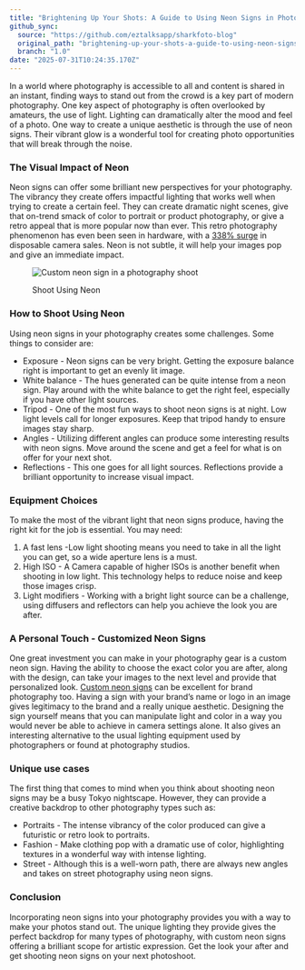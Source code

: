 ```yaml
---
title: "Brightening Up Your Shots: A Guide to Using Neon Signs in Photography"
github_sync:
  source: "https://github.com/eztalksapp/sharkfoto-blog"
  original_path: "brightening-up-your-shots-a-guide-to-using-neon-signs-in-photography.md"
  branch: "1.0"
date: "2025-07-31T10:24:35.170Z"
---
```



In a world where photography is accessible to all and content is shared in an instant, finding ways to stand out from the crowd is a key part of modern photography. One key aspect of photography is often overlooked by amateurs, the use of light. Lighting can dramatically alter the mood and feel of a photo. One way to create a unique aesthetic is through the use of neon signs. Their vibrant glow is a wonderful tool for creating photo opportunities that will break through the noise.

### The Visual Impact of Neon

Neon signs can offer some brilliant new perspectives for your photography. The vibrancy they create offers impactful lighting that works well when trying to create a certain feel. They can create dramatic night scenes, give that on-trend smack of color to portrait or product photography, or give a retro appeal that is more popular now than ever. This retro photography phenomenon has even been seen in hardware, with a [338% surge](https://www.digitalcameraworld.com/news/338-surge-for-disposable-cameras-as-retro-photography-keeps-booming) in disposable camera sales. Neon is not subtle, it will help your images pop and give an immediate impact.

<figure><img src="https://lh7-us.googleusercontent.com/lLnkAFxOCsIP37PeFiwTIjcY93h3XbYQuFaGkZzFHC6G2y86JVOMOm6m5MVQ898XEfCyqQSMNoSMucDCrv2OOo03aI00qAnYdRmULbYoYNxPUp2w5Pu6wafltbJ5l4iYEvd1ICcw13CTKv5IuBgev9k" alt="Custom neon sign in a photography shoot"><figcaption><p>Shoot Using Neon</p></figcaption></figure>

### How to Shoot Using Neon

Using neon signs in your photography creates some challenges. Some things to consider are:

* Exposure - Neon signs can be very bright. Getting the exposure balance right is important to get an evenly lit image.
* White balance - The hues generated can be quite intense from a neon sign. Play around with the white balance to get the right feel, especially if you have other light sources.
* Tripod - One of the most fun ways to shoot neon signs is at night. Low light levels call for longer exposures. Keep that tripod handy to ensure images stay sharp.
* Angles - Utilizing different angles can produce some interesting results with neon signs. Move around the scene and get a feel for what is on offer for your next shot.
* Reflections - This one goes for all light sources. Reflections provide a brilliant opportunity to increase visual impact.

### Equipment Choices

To make the most of the vibrant light that neon signs produce, having the right kit for the job is essential. You may need:

1. A fast lens -Low light shooting means you need to take in all the light you can get, so a wide aperture lens is a must.
2. High ISO - A Camera capable of higher ISOs is another benefit when shooting in low light. This technology helps to reduce noise and keep those images crisp.
3. Light modifiers - Working with a bright light source can be a challenge, using diffusers and reflectors can help you achieve the look you are after.

### A Personal Touch - Customized Neon Signs

One great investment you can make in your photography gear is a custom neon sign. Having the ability to choose the exact color you are after, along with the design, can take your images to the next level and provide that personalized look. [Custom neon signs](https://www.neonsignsnow.com/product/neon-light/custom-neon-light) can be excellent for brand photography too. Having a sign with your brand’s name or logo in an image gives legitimacy to the brand and a really unique aesthetic. Designing the sign yourself means that you can manipulate light and color in a way you would never be able to achieve in camera settings alone. It also gives an interesting alternative to the usual lighting equipment used by photographers or found at photography studios.

### Unique use cases

The first thing that comes to mind when you think about shooting neon signs may be a busy Tokyo nightscape. However, they can provide a creative backdrop to other photography types such as:

* Portraits - The intense vibrancy of the color produced can give a futuristic or retro look to portraits.
* Fashion - Make clothing pop with a dramatic use of color, highlighting textures in a wonderful way with intense lighting.
* Street - Although this is a well-worn path, there are always new angles and takes on street photography using neon signs.

### Conclusion

Incorporating neon signs into your photography provides you with a way to make your photos stand out. The unique lighting they provide gives the perfect backdrop for many types of photography, with custom neon signs offering a brilliant scope for artistic expression. Get the look your after and get shooting neon signs on your next photoshoot.
